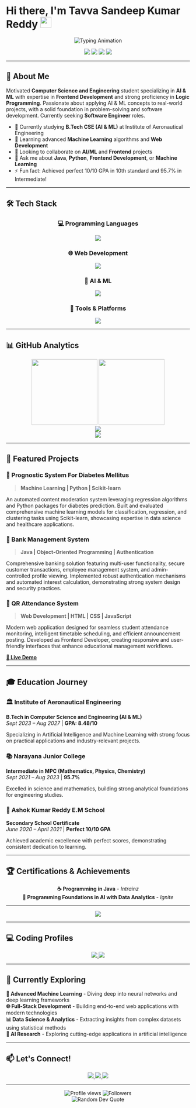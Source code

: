 # Hi there, I'm Tavva Sandeep Kumar Reddy <img src="https://media.giphy.com/media/hvRJCLFzcasrR4ia7z/giphy.gif" width="30">

<div align="center">
  <img src="https://readme-typing-svg.herokuapp.com/?lines=CSE+Student+(AI+%26+ML);Frontend+Developer;Machine+Learning+Enthusiast;Problem+Solver&font=Fira%20Code&center=true&width=380&height=50&duration=4000&pause=1000" alt="Typing Animation">
</div>

<p align="center">
  <img src="https://img.shields.io/badge/🎓-CSE%20AI%20%26%20ML%20Student-blue?style=flat-square" />
  <img src="https://img.shields.io/badge/📊-8.48%20GPA-green?style=flat-square" />
  <img src="https://img.shields.io/badge/🏆-Java%20Certified-gold?style=flat-square" />
  <img src="https://img.shields.io/badge/💼-Open%20to%20Opportunities-brightgreen?style=flat-square" />
</p>

---

## 🚀 About Me

Motivated **Computer Science and Engineering** student specializing in **AI & ML** with expertise in **Frontend Development** and strong proficiency in **Logic Programming**. Passionate about applying AI & ML concepts to real-world projects, with a solid foundation in problem-solving and software development. Currently seeking **Software Engineer** roles.

- 🔭 Currently studying **B.Tech CSE (AI & ML)** at Institute of Aeronautical Engineering
- 🌱 Learning advanced **Machine Learning** algorithms and **Web Development**
- 👯 Looking to collaborate on **AI/ML** and **Frontend** projects
- 💬 Ask me about **Java**, **Python**, **Frontend Development**, or **Machine Learning**
- ⚡ Fun fact: Achieved perfect 10/10 GPA in 10th standard and 95.7% in Intermediate!

---

## 🛠️ Tech Stack

<div align="center">

### 💻 Programming Languages
<a href="https://skillicons.dev">
  <img src="https://skillicons.dev/icons?i=java,python" />
</a>

### 🌐 Web Development  
<a href="https://skillicons.dev">
  <img src="https://skillicons.dev/icons?i=html,css,javascript,nodejs" />
</a>

### 🤖 AI & ML
<a href="https://skillicons.dev">
  <img src="https://skillicons.dev/icons?i=python" />
</a>

### 🔧 Tools & Platforms
<a href="https://skillicons.dev">
  <img src="https://skillicons.dev/icons?i=git,github,postman" />
</a>

</div>

---

## 📊 GitHub Analytics

<div align="center">
  <img height="180em" src="https://github-readme-stats.vercel.app/api?username=SandeepReddy100&show_icons=true&theme=tokyonight&include_all_commits=true&count_private=true&hide_border=true"/>
  <img height="180em" src="https://github-readme-stats.vercel.app/api/top-langs/?username=SandeepReddy100&layout=compact&langs_count=8&theme=tokyonight&hide_border=true"/>
</div>

<div align="center">
  <img src="https://github-readme-streak-stats.herokuapp.com/?user=SandeepReddy100&theme=tokyonight&hide_border=true"/>
</div>

<div align="center">
  <img src="https://github-readme-activity-graph.vercel.app/graph?username=SandeepReddy100&bg_color=1a1b27&color=70a5fd&line=70a5fd&point=ffb86c&area=true&hide_border=true"/>
</div>

---

## 🚀 Featured Projects

### 🏥 Prognostic System For Diabetes Mellitus
> **Machine Learning | Python | Scikit-learn**

An automated content moderation system leveraging regression algorithms and Python packages for diabetes prediction. Built and evaluated comprehensive machine learning models for classification, regression, and clustering tasks using Scikit-learn, showcasing expertise in data science and healthcare applications.

### 🏦 Bank Management System  
> **Java | Object-Oriented Programming | Authentication**

Comprehensive banking solution featuring multi-user functionality, secure customer transactions, employee management system, and admin-controlled profile viewing. Implemented robust authentication mechanisms and automated interest calculation, demonstrating strong system design and security practices.

### 📱 QR Attendance System
> **Web Development | HTML | CSS | JavaScript**

Modern web application designed for seamless student attendance monitoring, intelligent timetable scheduling, and efficient announcement posting. Developed as Frontend Developer, creating responsive and user-friendly interfaces that enhance educational management workflows.

**[🔗 Live Demo](https://iareattendancemgmt.vercel.app)**

---

## 🎓 Education Journey

### 🏛️ **Institute of Aeronautical Engineering**
**B.Tech in Computer Science and Engineering (AI & ML)**  
*Sept 2023 – Aug 2027* | **GPA: 8.48/10**

Specializing in Artificial Intelligence and Machine Learning with strong focus on practical applications and industry-relevant projects.

### 📚 **Narayana Junior College**
**Intermediate in MPC (Mathematics, Physics, Chemistry)**  
*Sept 2021 – Aug 2023* | **95.7%**

Excelled in science and mathematics, building strong analytical foundations for engineering studies.

### 🏫 **Ashok Kumar Reddy E.M School**
**Secondary School Certificate**  
*June 2020 – April 2021* | **Perfect 10/10 GPA**

Achieved academic excellence with perfect scores, demonstrating consistent dedication to learning.

---

## 🏆 Certifications & Achievements

<div align="center">

**☕ Programming in Java** - *Intrainz*  
**🤖 Programming Foundations in AI with Data Analytics** - *Ignite*

</div>

---

<div align="center">
  <img src="https://github-profile-trophy.vercel.app/?username=SandeepReddy100&theme=tokyonight&no-frame=true&no-bg=true&margin-w=15&column=7"/>
</div>

---

## 💻 Coding Profiles

<div align="center">
  <a href="https://leetcode.com/SandeepReddy100">
    <img src="https://img.shields.io/badge/LeetCode-FFA116?style=for-the-badge&logo=leetcode&logoColor=black"/>
  </a>
  <a href="https://www.geeksforgeeks.org/user/23951arazy/">
    <img src="https://www.geeksforgeeks.org/user/23951arazy/"/>
  </a>
</div>

---

## 🌱 Currently Exploring

**🤖 Advanced Machine Learning** - Diving deep into neural networks and deep learning frameworks  
**🌐 Full-Stack Development** - Building end-to-end web applications with modern technologies  
**📊 Data Science & Analytics** - Extracting insights from complex datasets using statistical methods  
**🔬 AI Research** - Exploring cutting-edge applications in artificial intelligence

---

## 📫 Let's Connect!

<div align="center">
  <a href="mailto:reddyjr1982@gmail.com">
    <img src="https://img.shields.io/badge/Gmail-D14836?style=for-the-badge&logo=gmail&logoColor=white"/>
  </a>
  <a href="https://linkedin.com/in/tavva-sandeep-kumar-rddy-705966355">
    <img src="https://img.shields.io/badge/LinkedIn-0077B5?style=for-the-badge&logo=linkedin&logoColor=white"/>
  </a>
  <a href="https://github.com/SandeepReddy100">
    <img src="https://img.shields.io/badge/GitHub-100000?style=for-the-badge&logo=github&logoColor=white"/>
  </a>
</div>

---

<div align="center">
  <img src="https://komarev.com/ghpvc/?username=SandeepReddy100&label=Profile%20Views&color=0e75b6&style=flat-square" alt="Profile views" />
  <img src="https://img.shields.io/github/followers/SandeepReddy100?label=Followers&style=flat-square&color=0e75b6" alt="Followers" />
</div>

<div align="center">
  <img src="https://quotes-github-readme.vercel.app/api?type=horizontal&theme=tokyonight" alt="Random Dev Quote"/>
</div>
